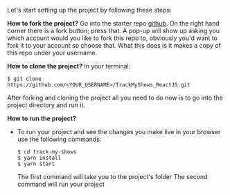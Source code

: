 Let's start setting up the project by following these steps:

**How to fork the project?**
Go into the starter repo [github](https://github.com/grumpy13/TrackMyShows_ReactJS). On the right hand corner there is a fork button; press that. A pop-up will show up asking you which account would you like to fork this repo to, obviously you'd want to fork it to your account so choose that. What this does is it makes a copy of this repo under your username.

**How to clone the project?**
In your terminal:

```shell
$ git clone https://github.com/<YOUR_USERNAME>/TrackMyShows_ReactJS.git
```

After forking and cloning the project all you need to do now is to go into the project directory and run it.

**How to run the project?**

- To run your project and see the changes you make live in your browser use the following commands:
  ```shell
  $ cd track-my-shows
  $ yarn install
  $ yarn start
  ```
  The first command will take you to the project's folder
  The second command will run your project

